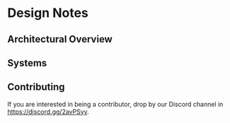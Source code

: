 # Design Notes

## Architectural Overview

## Systems

## Contributing

If you are interested in being a contributor, drop by our Discord channel in https://discord.gg/2avPSyv.
